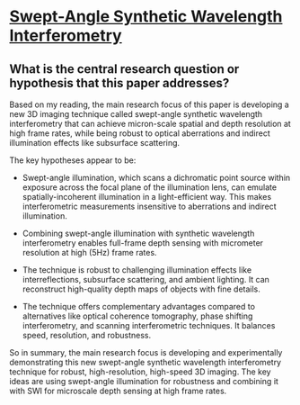 # [Swept-Angle Synthetic Wavelength Interferometry](https://arxiv.org/abs/2205.10655)

## What is the central research question or hypothesis that this paper addresses?

 Based on my reading, the main research focus of this paper is developing a new 3D imaging technique called swept-angle synthetic wavelength interferometry that can achieve micron-scale spatial and depth resolution at high frame rates, while being robust to optical aberrations and indirect illumination effects like subsurface scattering. 

The key hypotheses appear to be:

- Swept-angle illumination, which scans a dichromatic point source within exposure across the focal plane of the illumination lens, can emulate spatially-incoherent illumination in a light-efficient way. This makes interferometric measurements insensitive to aberrations and indirect illumination.

- Combining swept-angle illumination with synthetic wavelength interferometry enables full-frame depth sensing with micrometer resolution at high (5Hz) frame rates.

- The technique is robust to challenging illumination effects like interreflections, subsurface scattering, and ambient lighting. It can reconstruct high-quality depth maps of objects with fine details.

- The technique offers complementary advantages compared to alternatives like optical coherence tomography, phase shifting interferometry, and scanning interferometric techniques. It balances speed, resolution, and robustness.

So in summary, the main research focus is developing and experimentally demonstrating this new swept-angle synthetic wavelength interferometry technique for robust, high-resolution, high-speed 3D imaging. The key ideas are using swept-angle illumination for robustness and combining it with SWI for microscale depth sensing at high frame rates.
